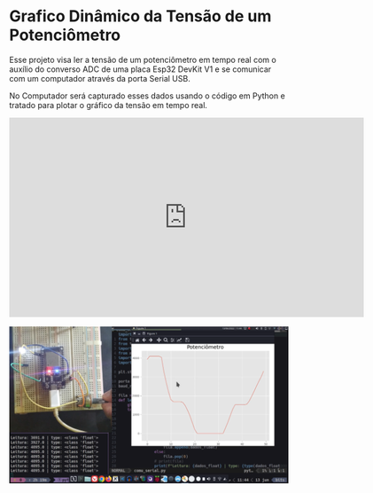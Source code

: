 # Grafico Dinâmico da Tensão de um Potenciômetro


Esse projeto visa ler a tensão de um potenciômetro em tempo real com o auxílio do converso ADC de uma placa Esp32 DevKit V1 e se comunicar com um computador através da porta Serial USB.


No Computador será capturado esses dados usando o código em Python e tratado para plotar o gráfico da tensão em tempo real.

<div>
	<iframe title="vimeo-player" src="https://player.vimeo.com/video/721639758?h=8cc5097445" width="640" height="360" frameborder="0" allowfullscreen></iframe>
</div>

![banner](./utils/banner.png)
